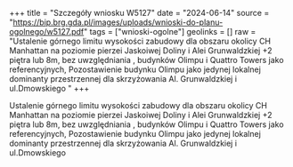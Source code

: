 +++
title = "Szczegóły wniosku W5127"
date = "2024-06-14"
source = "https://bip.brg.gda.pl/images/uploads/wnioski-do-planu-ogolnego/w5127.pdf"
tags = ["wnioski-ogolne"]
geolinks = []
raw = "Ustalenie górnego limitu wysokości zabudowy dla obszaru okolicy CH Manhattan na poziomie pierzei Jaskoiwej Doliny i Alei Grunwaldzkiej +2 piętra lub 8m, bez uwzględniania , budynków Olimpu i Quattro Towers jako referencyjnych, Pozostawienie budynku Olimpu jako  jedynej lokalnej dominanty przestrzennej dla skrzyżowania Al. Grunwaldzkiej i ul.Dmowskiego "
+++

Ustalenie górnego limitu wysokości zabudowy dla obszaru okolicy CH Manhattan na
poziomie pierzei Jaskoiwej Doliny i Alei Grunwaldzkiej +2 piętra lub 8m, bez uwzględniania
, budynków Olimpu i Quattro Towers jako referencyjnych, Pozostawienie budynku Olimpu jako
 jedynej lokalnej dominanty przestrzennej dla skrzyżowania Al. Grunwaldzkiej i ul.Dmowskiego



